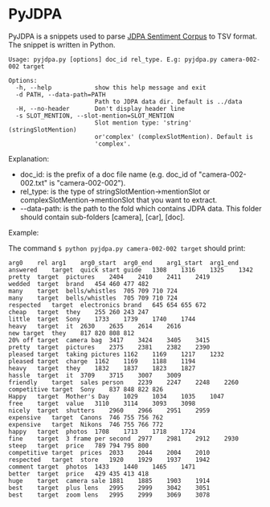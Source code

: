 PyJDPA
======

PyJDPA is a snippets used to parse [JDPA Sentiment
Corpus](https://verbs.colorado.edu/jdpacorpus/) to TSV format. The snippet is
written in Python.

    Usage: pyjdpa.py [options] doc_id rel_type. E.g: pyjdpa.py camera-002-002 target

    Options:
      -h, --help            show this help message and exit
      -d PATH, --data-path=PATH
                            Path to JDPA data dir. Default is ../data
      -H, --no-header       Don't display header line
      -s SLOT_MENTION, --slot-mention=SLOT_MENTION
                            Slot mention type: 'string' (stringSlotMention)
                            or'complex' (complexSlotMention). Default is
                            'complex'.


Explanation:
  - doc_id: is the prefix of a doc file name (e.g. doc_id of 
    "camera-002-002.txt" is "camera-002-002").
  - rel_type: is the type of stringSlotMention->mentionSlot or 
    complexSlotMention->mentionSlot that you want to extract.
  - --data-path: is the path to the fold which contains JDPA data. This folder
    should contain sub-folders [camera], [car], [doc].
  
Example:

The command `$ python pyjdpa.py camera-002-002 target` should print:

    arg0    rel arg1    arg0_start  arg0_end    arg1_start  arg1_end
    answered    target  quick start guide   1308    1316    1325    1342
    pretty  target  pictures    2404    2410    2411    2419
    wedded  target  brand   454 460 477 482
    many    target  bells/whistles  705 709 710 724
    many    target  bells/whistles  705 709 710 724
    respected   target  electronics brand   645 654 655 672
    cheap   target  they    255 260 243 247
    little  target  Sony    1733    1739    1740    1744
    heavy   target  it  2630    2635    2614    2616
    new target  they    817 820 808 812
    20% off target  camera bag  3417    3424    3405    3415
    pretty  target  pictures    2375    2381    2382    2390
    pleased target  taking pictures 1162    1169    1217    1232
    pleased target  charge  1162    1169    1188    1194
    heavy   target  they    1832    1837    1823    1827
    hassle  target  it  3709    3715    3007    3009
    friendly    target  sales person    2239    2247    2248    2260
    competitive target  Sony    837 848 822 826
    Happy   target  Mother's Day    1029    1034    1035    1047
    free    target  value   3110    3114    3093    3098
    nicely  target  shutters    2960    2966    2951    2959
    expensive   target  Canons  746 755 756 762
    expensive   target  Nikons  746 755 766 772
    happy   target  photos  1708    1713    1718    1724
    fine    target  3 frame per second  2977    2981    2912    2930
    steep   target  price   789 794 795 800
    competitive target  prices  2033    2044    2004    2010
    respected   target  store   1920    1929    1937    1942
    comment target  photos  1433    1440    1465    1471
    better  target  price   429 435 413 418
    huge    target  camera sale 1881    1885    1903    1914
    best    target  plus lens   2995    2999    3042    3051
    best    target  zoom lens   2995    2999    3069    3078


